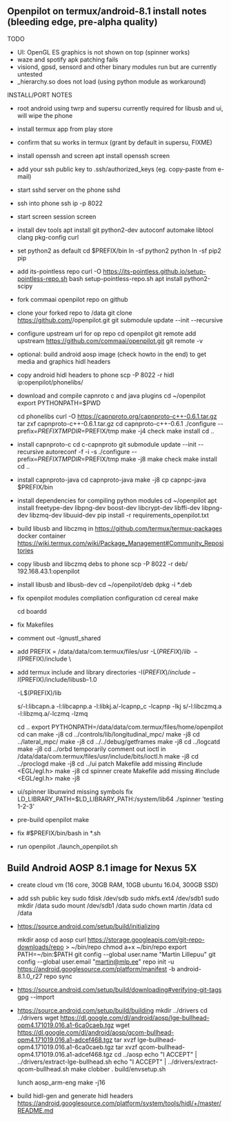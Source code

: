 Openpilot on termux/android-8.1 install notes (bleeding edge, pre-alpha quality)
--------------------------------------------------------------------------------

TODO
- UI: OpenGL ES graphics is not shown on top (spinner works)
- waze and spotify apk patching fails
- visiond, gpsd, sensord and other binary modules run but are currently untested
- _hierarchy.so does not load (using python module as workaround)

INSTALL/PORT NOTES
- root android using twrp and supersu
  currently required for libusb and ui, will wipe the phone
- install termux app from play store
- confirm that su works in termux (grant by default in supersu, FIXME)
- install openssh and screen
  apt install openssh screen

- add your ssh public key to .ssh/authorized_keys (eg. copy-paste from e-mail)
- start sshd server on the phone
  sshd

- ssh into phone
  ssh ip -p 8022
- start screen session
  screen

- install dev tools
  apt install git python2-dev autoconf automake libtool clang pkg-config curl

- set python2 as default
  cd $PREFIX/bin
  ln -sf python2 python
  ln -sf pip2 pip

- add its-pointless repo
  curl -O https://its-pointless.github.io/setup-pointless-repo.sh
  bash setup-pointless-repo.sh
  apt install python2-scipy

- fork commaai openpilot repo on github
- clone your forked repo to /data
  git clone https://github.com/<username>/openpilot.git
  git submodule update --init --recursive

- configure upstream url for op repo
  cd openpilot
  git remote add upstream https://github.com/commaai/openpilot.git
  git remote -v

- optional: build android aosp image (check howto in the end) to get media and graphics hidl headers
- copy android hidl headers to phone
  scp -P 8022 -r hidl ip:openpilot/phonelibs/

- download and compile capnroto c and java plugins
  cd ~/openpilot
  export PYTHONPATH=$PWD

  cd phonelibs
  curl -O https://capnproto.org/capnproto-c++-0.6.1.tar.gz
  tar zxf capnproto-c++-0.6.1.tar.gz
  cd capnproto-c++-0.6.1
  ./configure --prefix=$PREFIX TMPDIR=$PREFIX/tmp
  make -j4 check
  make install
  cd ..

- install capnproto-c
  cd c-capnproto
  git submodule update --init --recursive
  autoreconf -f -i -s
  ./configure --prefix=$PREFIX TMPDIR=$PREFIX/tmp
  make -j8
  make check
  make install
  cd ..

- install capnproto-java
  cd capnproto-java
  make -j8
  cp capnpc-java $PREFIX/bin

- install dependencies for compiling python modules
  cd ~/openpilot
  apt install freetype-dev libpng-dev boost-dev libcrypt-dev libffi-dev libpng-dev libzmq-dev libuuid-dev
  pip install -r requirements_openpilot.txt

- build libusb and libczmq in https://github.com/termux/termux-packages docker container
  https://wiki.termux.com/wiki/Package_Management#Community_Repositories
- copy libusb and libczmq debs to phone
  scp -P 8022 -r deb/ 192.168.43.1:openpilot

- install libusb and libusb-dev
  cd ~/openpilot/deb
  dpkg -i *.deb

- fix openpilot modules compliation configuration
  cd cereal
  make
  
  cd boardd

- fix Makefiles
- comment out -lgnustl_shared
- add
  PREFIX = /data/data/com.termux/files/usr
  -L$(PREFIX)/lib \
  -I$(PREFIX)/include \

- add termux include and library directories
  -I$(PREFIX)/include
  -I$(PREFIX)/include/libusb-1.0


  -L$(PREFIX)/lib

  s/-l:libcapn.a -l:libcapnp.a -l:libkj.a/-lcapnp_c -lcapnp -lkj
  s/-l:libczmq.a -l:libzmq.a/-lczmq -lzmq

  cd ..
  export PYTHONPATH=/data/data/com.termux/files/home/openpilot
  cd can
  make -j8
  cd ../controls/lib/longitudinal_mpc/
  make -j8
  cd ../lateral_mpc/
  make -j8
  cd ../../debug/getframes
  make -j8
  cd ../logcatd
  make -j8
  cd ../orbd
  temporarily comment out ioctl in /data/data/com.termux/files/usr/include/bits/ioctl.h
  make -j8
  cd ../proclogd
  make -j8
  cd ../ui
  patch Makefile
    add missing #include <EGL/egl.h>
  make -j8
  cd spinner
    create Makefile
    add missing #include <EGL/egl.h>
  make -j8

- ui/spinner libunwind missing symbols fix
  LD_LIBRARY_PATH=$LD_LIBRARY_PATH:/system/lib64 ./spinner 'testing 1-2-3'

- pre-build openpilot
  make

- fix #$PREFIX/bin/bash in *.sh

- run openpilot
  ./launch_openpilot.sh

Build Android AOSP 8.1 image for Nexus 5X
-----------------------------------------

- create cloud vm (16 core, 30GB RAM, 10GB ubuntu 16.04, 300GB SSD)
- add ssh public key
  sudo fdisk /dev/sdb
  sudo mkfs.ext4 /dev/sdb1
  sudo mkdir /data
  sudo mount /dev/sdb1 /data
  sudo chown martin /data
  cd /data

- https://source.android.com/setup/build/initializing

  mkdir aosp
  cd aosp
  curl https://storage.googleapis.com/git-repo-downloads/repo > ~/bin/repo
  chmod a+x ~/bin/repo
  export PATH=~/bin:$PATH
  git config --global user.name "Martin Lillepuu"
  git config --global user.email "martin@mlp.ee"
  repo init -u https://android.googlesource.com/platform/manifest -b android-8.1.0_r27
  repo sync

- https://source.android.com/setup/build/downloading#verifying-git-tags
  gpg --import

- https://source.android.com/setup/build/building
  mkdir ../drivers
  cd ../drivers
  wget https://dl.google.com/dl/android/aosp/lge-bullhead-opm4.171019.016.a1-6ca0caeb.tgz
  wget https://dl.google.com/dl/android/aosp/qcom-bullhead-opm4.171019.016.a1-adcef468.tgz
  tar xvzf lge-bullhead-opm4.171019.016.a1-6ca0caeb.tgz
  tar xvzf qcom-bullhead-opm4.171019.016.a1-adcef468.tgz
  cd ../aosp
  echo "I ACCEPT" | ../drivers/extract-lge-bullhead.sh
  echo "I ACCEPT" | ../drivers/extract-qcom-bullhead.sh
  make clobber
  . build/envsetup.sh

  lunch aosp_arm-eng
  make -j16

- build hidl-gen and generate hidl headers
  https://android.googlesource.com/platform/system/tools/hidl/+/master/README.md
